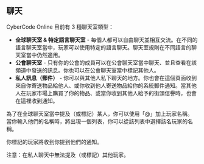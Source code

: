 ## 聊天

CyberCode Online 目前有 3 種聊天室類型： 
- **全球聊天室 & 特定語言聊天室** - 每個人都可以自由聊天並相互交流。在不同的語言聊天室當中，玩家可以使用特定的語言聊天。聊天室規則在不同語言的聊天室當中仍然適用。
- **公會聊天室** - 只有你的公會的成員可以在公會聊天室當中聊天、並且查看在該頻道中發送的訊息。你也可以在公會聊天室當中標記其他人。
- **私人訊息（郵件）** - 你可以與其他人私下聊天的地方。你也會在這個頁面收到來自你寄送物品給他人、或你收到他人寄送物品給你的系統郵件通知。當其他人在玩家市場上購買了你的物品、或當你收到其他人給予的街頭信譽時，也會在這裡收到通知。

為了在全球聊天室當中提及（或標記）某人，你可以使用「@」加上玩家名稱。 當你輸入他們的名稱時，將出現一個列表，你可以從該列表中選擇該名玩家的名稱。

你標記的玩家將收到你提到他們的通知。 

注意：在私人聊天中無法提及（或標記）其他玩家。
